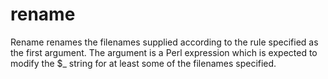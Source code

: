 rename
======

Rename renames the filenames supplied according to the rule specified as the first argument. The argument is a Perl expression which is expected to modify the $_ string for at least some of the filenames specified.
